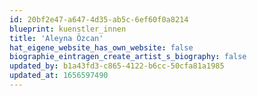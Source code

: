 ```yaml
---
id: 20bf2e47-a647-4d35-ab5c-6ef60f0a8214
blueprint: kuenstler_innen
title: 'Aleyna Özcan'
hat_eigene_website_has_own_website: false
biographie_eintragen_create_artist_s_biography: false
updated_by: b1a43fd3-c865-4122-b6cc-50cfa81a1985
updated_at: 1656597490
---
```

